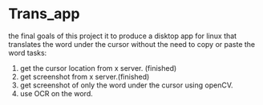 # Trans_app
the final goals of this project it to produce a disktop app for linux that translates the word under the cursor without the need to copy or paste the word 
tasks:
1. get the cursor location from x server. (finished)
2. get screenshot from x server.(finished)
3. get screenshot of only the word under the cursor using openCV.
4. use OCR on the word.

